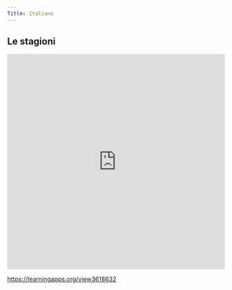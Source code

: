 ```yaml
---
Title: Italiano
---
```


## Le stagioni

<iframe src="https://learningapps.org/view3618632" style="border:0px;width:100%;height:500px" webkitallowfullscreen="true" mozallowfullscreen="true"></iframe>

https://learningapps.org/view3618632
